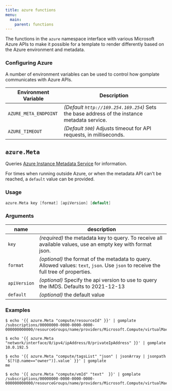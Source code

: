 ```yaml
---
title: azure functions
menu:
  main:
    parent: functions
---
```


The functions in the `azure` namespace interface with various Microsoft Azure
APIs to make it possible for a template to render differently based on the Azure 
environment and metadata.

### Configuring Azure

A number of environment variables can be used to control how gomplate communicates
with Azure APIs.

| Environment Variable | Description |
| -------------------- | ----------- |
| `AZURE_META_ENDPOINT` | _(Default `http://169.254.169.254`)_ Sets the base address of the instance metadata service. |
| `AZURE_TIMEOUT` | _(Default `500`)_ Adjusts timeout for API requests, in milliseconds. |

## `azure.Meta`

Queries [Azure Instance Metadata Service](https://learn.microsoft.com/en-us/azure/virtual-machines/instance-metadata-service) for information.

For times when running outside Azure, or when the metadata API can't be reached, a `default` value can be provided.

### Usage

```go
azure.Meta key [format] [apiVersion] [default]
```

### Arguments

| name | description |
|------|-------------|
| `key` | _(required)_ the metadata key to query. To receive all available values, use an empty key with format json. |
| `format` | _(optional)_ the format of the metadata to query. Allowed values: `text`, `json`. Use `json` to receive the full tree of properties. |
| `apiVersion` | _(optional)_ Specify the api version to use to query the IMDS. Defaults to 2021-12-13 |
| `default` | _(optional)_ the default value |

### Examples

```console
$ echo '{{ azure.Meta "compute/resourceId" }}' | gomplate
/subscriptions/00000000-0000-0000-0000-000000000000/resourceGroups/name/providers/Microsoft.Compute/virtualMachines/name
```
```console
$ echo '{{ azure.Meta "network/interface/0/ipv4/ipAddress/0/privateIpAddress" }}' | gomplate
10.0.192.5
```
```console
$ echo '{{ azure.Meta "compute/tagsList" "json" | jsonArray | jsonpath `$[?(@.name=="owner")].value` }}' | gomplate
me
```
```console
$ echo '{{ azure.Meta "compute/vmId" "text"  }}' | gomplate
/subscriptions/00000000-0000-0000-0000-000000000000/resourceGroups/name/providers/Microsoft.Compute/virtualMachines/name
```

